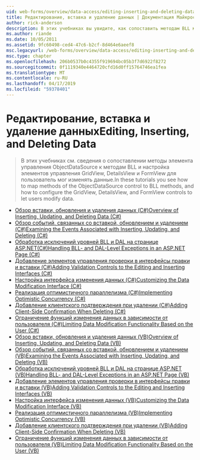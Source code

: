 ```yaml
---
uid: web-forms/overview/data-access/editing-inserting-and-deleting-data/index
title: Редактирование, вставка и удаление данных | Документация Майкрософт
author: rick-anderson
description: В этих учебниках вы увидите, как сопоставить методам BLL методы элемента управления ObjectDataSource и настройка GridView, DetailsView и FormView co...
ms.author: riande
ms.date: 10/05/2011
ms.assetid: 9fc60498-ced4-47c6-b2cf-8d464e6aeef8
msc.legacyurl: /web-forms/overview/data-access/editing-inserting-and-deleting-data
msc.type: chapter
ms.openlocfilehash: 206b0537b0c4355f919694bc05b3f7d6922f8272
ms.sourcegitcommit: 0f1119340e4464720cfd16d0ff15764746ea1fea
ms.translationtype: MT
ms.contentlocale: ru-RU
ms.lasthandoff: 04/17/2019
ms.locfileid: "59378401"
---
```

# <a name="editing-inserting-and-deleting-data"></a><span data-ttu-id="809cf-103">Редактирование, вставка и удаление данных</span><span class="sxs-lookup"><span data-stu-id="809cf-103">Editing, Inserting, and Deleting Data</span></span>

> <span data-ttu-id="809cf-104">В этих учебниках см. сведения о сопоставлении методы элемента управления ObjectDataSource к методам BLL и настройка элементов управления GridView, DetailsView и FormView для пользователь мог изменять данные.</span><span class="sxs-lookup"><span data-stu-id="809cf-104">In these tutorials you see how to map methods of the ObjectDataSource control to BLL methods, and how to configure the GridView, DetailsView, and FormView controls to let users modify data.</span></span>


- [<span data-ttu-id="809cf-105">Обзор вставки, обновления и удаления данных (C#)</span><span class="sxs-lookup"><span data-stu-id="809cf-105">Overview of Inserting, Updating, and Deleting Data (C#)</span></span>](an-overview-of-inserting-updating-and-deleting-data-cs.md)
- [<span data-ttu-id="809cf-106">Обзор событий, связанных со вставкой, обновлением и удалением (C#)</span><span class="sxs-lookup"><span data-stu-id="809cf-106">Examining the Events Associated with Inserting, Updating, and Deleting (C#)</span></span>](examining-the-events-associated-with-inserting-updating-and-deleting-cs.md)
- [<span data-ttu-id="809cf-107">Обработка исключений уровней BLL и DAL на странице ASP.NET(C#)</span><span class="sxs-lookup"><span data-stu-id="809cf-107">Handling BLL- and DAL-Level Exceptions in an ASP.NET Page (C#)</span></span>](handling-bll-and-dal-level-exceptions-in-an-asp-net-page-cs.md)
- [<span data-ttu-id="809cf-108">Добавление элементов управления проверки в интерфейсы правки и вставки (C#)</span><span class="sxs-lookup"><span data-stu-id="809cf-108">Adding Validation Controls to the Editing and Inserting Interfaces (C#)</span></span>](adding-validation-controls-to-the-editing-and-inserting-interfaces-cs.md)
- [<span data-ttu-id="809cf-109">Настройка интерфейса изменения данных (C#)</span><span class="sxs-lookup"><span data-stu-id="809cf-109">Customizing the Data Modification Interface (C#)</span></span>](customizing-the-data-modification-interface-cs.md)
- [<span data-ttu-id="809cf-110">Реализация оптимистичного параллелизма (C#)</span><span class="sxs-lookup"><span data-stu-id="809cf-110">Implementing Optimistic Concurrency (C#)</span></span>](implementing-optimistic-concurrency-cs.md)
- [<span data-ttu-id="809cf-111">Добавление клиентского подтверждения при удалении (C#)</span><span class="sxs-lookup"><span data-stu-id="809cf-111">Adding Client-Side Confirmation When Deleting (C#)</span></span>](adding-client-side-confirmation-when-deleting-cs.md)
- [<span data-ttu-id="809cf-112">Ограничение функций изменения данных в зависимости от пользователя (C#)</span><span class="sxs-lookup"><span data-stu-id="809cf-112">Limiting Data Modification Functionality Based on the User (C#)</span></span>](limiting-data-modification-functionality-based-on-the-user-cs.md)
- [<span data-ttu-id="809cf-113">Обзор вставки, обновления и удаления данных (VB)</span><span class="sxs-lookup"><span data-stu-id="809cf-113">Overview of Inserting, Updating, and Deleting Data (VB)</span></span>](an-overview-of-inserting-updating-and-deleting-data-vb.md)
- [<span data-ttu-id="809cf-114">Обзор событий, связанных со вставкой, обновлением и удалением (VB)</span><span class="sxs-lookup"><span data-stu-id="809cf-114">Examining the Events Associated with Inserting, Updating, and Deleting (VB)</span></span>](examining-the-events-associated-with-inserting-updating-and-deleting-vb.md)
- [<span data-ttu-id="809cf-115">Обработка исключений уровней BLL и DAL на странице ASP.NET (VB)</span><span class="sxs-lookup"><span data-stu-id="809cf-115">Handling BLL- and DAL-Level Exceptions in an ASP.NET Page (VB)</span></span>](handling-bll-and-dal-level-exceptions-in-an-asp-net-page-vb.md)
- [<span data-ttu-id="809cf-116">Добавление элементов управления проверки в интерфейсы правки и вставки (VB)</span><span class="sxs-lookup"><span data-stu-id="809cf-116">Adding Validation Controls to the Editing and Inserting Interfaces (VB)</span></span>](adding-validation-controls-to-the-editing-and-inserting-interfaces-vb.md)
- [<span data-ttu-id="809cf-117">Настройка интерфейса изменения данных (VB)</span><span class="sxs-lookup"><span data-stu-id="809cf-117">Customizing the Data Modification Interface (VB)</span></span>](customizing-the-data-modification-interface-vb.md)
- [<span data-ttu-id="809cf-118">Реализация оптимистичного параллелизма (VB)</span><span class="sxs-lookup"><span data-stu-id="809cf-118">Implementing Optimistic Concurrency (VB)</span></span>](implementing-optimistic-concurrency-vb.md)
- [<span data-ttu-id="809cf-119">Добавление клиентского подтверждения при удалении (VB)</span><span class="sxs-lookup"><span data-stu-id="809cf-119">Adding Client-Side Confirmation When Deleting (VB)</span></span>](adding-client-side-confirmation-when-deleting-vb.md)
- [<span data-ttu-id="809cf-120">Ограничение функций изменения данных в зависимости от пользователя (VB)</span><span class="sxs-lookup"><span data-stu-id="809cf-120">Limiting Data Modification Functionality Based on the User (VB)</span></span>](limiting-data-modification-functionality-based-on-the-user-vb.md)
